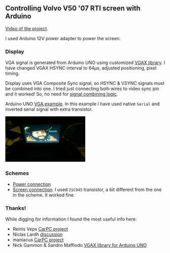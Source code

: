 ## Controlling Volvo V50 '07 RTI screen with Arduino

[Video of the project](https://www.youtube.com/watch?v=QqmE6McCTZU).

I used Arduino 12V power adapter to power the screen.

### Display

VGA signal is generated from Arduino UNO using customized [VGAX library](arduino/VGAXS/). I have changed VGAX HSYNC interval to 64μs, adjusted positioning, pixel timing. 

Display uses VGA Composite Sync signal, so HSYNC & VSYNC signals must be combined into one. I tried just connecting both wires to video sync pin and it worked! So, no need for [signal combining logic](http://www.epanorama.net/circuits/vga2rgbs.html).

Arduino UNO [VGA example](arduino/vga_pirate.ino). In this example I have used native `Serial` and inverted serial signal with extra transistor.

[<img width='50%' src='docs/pirate.jpg'/>](docs/pirate.jpg)

### Schemes

- [Power connection](https://raw.githubusercontent.com/laurynas/volvo/master/doc/power_connection.png)
- [Screen connection](https://raw.githubusercontent.com/laurynas/volvo/master/doc/screen_connection.png). I used `2SC945` transistor, a bit different from the one in the scheme. It worked fine.

### Thanks!

While digging for information I found the most useful info here:

- Reinis Veps [CarPC project](http://wot.lv/category/rpi-carpc.html)
- Niclas Lardh [discussion](http://www.svxc.se/phpBB2/viewtopic.php?t=22034)
- maniacus [CarPC project](https://www.drive2.ru/l/6048661/)
- Nick Gammon & Sandro Maffiodo [VGAX library for Arduino UNO](https://github.com/smaffer/vgax)